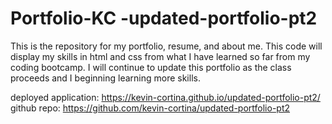 
# Portfolio-KC -updated-portfolio-pt2
This is the repository for my portfolio, resume, and about me. This code will display my skills in html and css from what I have learned so far from my coding bootcamp. I will continue to update this portfolio as the class proceeds and I beginning learning more skills.

deployed application: https://kevin-cortina.github.io/updated-portfolio-pt2/
github repo: https://github.com/kevin-cortina/updated-portfolio-pt2
